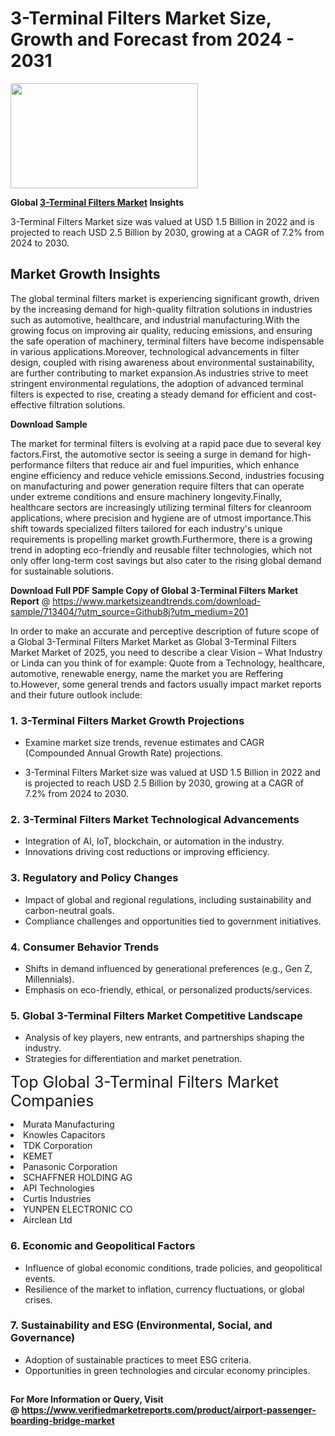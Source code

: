 <H1>3-Terminal Filters Market Size, Growth and Forecast from 2024 - 2031</H1><img class="aligncenter size-medium wp-image-584254" src="https://thirdeyenews.in/wp-content/uploads/2024/09/Global-Market-Research-300x168.jpeg" alt="" width="300" height="168" /><p><strong>Global&nbsp;<a href="https://www.marketsizeandtrends.com/download-sample/713404/?utm_source=Github8j?utm_medium=201">3-Terminal Filters Market</a> Insights</strong></p><p>3-Terminal Filters Market size was valued at USD 1.5 Billion in 2022 and is projected to reach USD 2.5 Billion by 2030, growing at a CAGR of 7.2% from 2024 to 2030.</p><p><h2>Market Growth Insights</h2> <p>The global terminal filters market is experiencing significant growth, driven by the increasing demand for high-quality filtration solutions in industries such as automotive, healthcare, and industrial manufacturing.With the growing focus on improving air quality, reducing emissions, and ensuring the safe operation of machinery, terminal filters have become indispensable in various applications.Moreover, technological advancements in filter design, coupled with rising awareness about environmental sustainability, are further contributing to market expansion.As industries strive to meet stringent environmental regulations, the adoption of advanced terminal filters is expected to rise, creating a steady demand for efficient and cost-effective filtration solutions.</p> <p><strong>Download Sample</strong></p> <p>The market for terminal filters is evolving at a rapid pace due to several key factors.First, the automotive sector is seeing a surge in demand for high-performance filters that reduce air and fuel impurities, which enhance engine efficiency and reduce vehicle emissions.Second, industries focusing on manufacturing and power generation require filters that can operate under extreme conditions and ensure machinery longevity.Finally, healthcare sectors are increasingly utilizing terminal filters for cleanroom applications, where precision and hygiene are of utmost importance.This shift towards specialized filters tailored for each industry's unique requirements is propelling market growth.Furthermore, there is a growing trend in adopting eco-friendly and reusable filter technologies, which not only offer long-term cost savings but also cater to the rising global demand for sustainable solutions.</p> <p><span class=""><strong>Download Full PDF Sample Copy of Global 3-Terminal Filters Market Report</strong> @ <a href="https://www.marketsizeandtrends.com/download-sample/713404/?utm_source=Github8j?utm_medium=201" target="_blank">https://www.marketsizeandtrends.com/download-sample/713404/?utm_source=Github8j?utm_medium=201</a></span></p><p>In order to make an accurate and perceptive description of future scope of a Global&nbsp;3-Terminal Filters Market Market as Global&nbsp;3-Terminal Filters Market Market of 2025, you need to describe a clear Vision &ndash; What Industry or Linda can you think of for example: Quote from a Technology, healthcare, automotive, renewable energy, name the market you are Reffering to.However, some general trends and factors usually impact market reports and their future outlook include:</p><h3>1.&nbsp;<strong>3-Terminal Filters Market Growth Projections</strong></h3><ul><li>Examine market size trends, revenue estimates and CAGR (Compounded Annual Growth Rate) projections.</li><li><p>3-Terminal Filters Market size was valued at USD 1.5 Billion in 2022 and is projected to reach USD 2.5 Billion by 2030, growing at a CAGR of 7.2% from 2024 to 2030.</p></li></ul><h3>2.&nbsp;<strong>3-Terminal Filters Market Technological Advancements</strong></h3><ul><li>Integration of AI, IoT, blockchain, or automation in the industry.</li><li>Innovations driving cost reductions or improving efficiency.</li></ul><h3>3.&nbsp;<strong>Regulatory and Policy Changes</strong></h3><ul><li>Impact of global and regional regulations, including sustainability and carbon-neutral goals.</li><li>Compliance challenges and opportunities tied to government initiatives.</li></ul><h3>4.&nbsp;<strong>Consumer Behavior Trends</strong></h3><ul><li>Shifts in demand influenced by generational preferences (e.g., Gen Z, Millennials).</li><li>Emphasis on eco-friendly, ethical, or personalized products/services.</li></ul><h3>5.&nbsp;<strong>Global 3-Terminal Filters Market Competitive Landscape</strong></h3><ul><li>Analysis of key players, new entrants, and partnerships shaping the industry.</li><li>Strategies for differentiation and market penetration.</li></ul><p data-pm-slice="1 1 []"><span style="color: inherit; font-family: inherit; font-size: 25px;">Top Global 3-Terminal Filters Market Companies</span></p><div class="" data-test-id=""><p><li>Murata Manufacturing</li><li> Knowles Capacitors</li><li> TDK Corporation</li><li> KEMET</li><li> Panasonic Corporation</li><li> SCHAFFNER HOLDING AG</li><li> API Technologies</li><li> Curtis Industries</li><li> YUNPEN ELECTRONIC CO</li><li> Airclean Ltd</li></p></div><h3>6.&nbsp;<strong>Economic and Geopolitical Factors</strong></h3><ul><li>Influence of global economic conditions, trade policies, and geopolitical events.</li><li>Resilience of the market to inflation, currency fluctuations, or global crises.</li></ul><h3>7.&nbsp;<strong>Sustainability and ESG (Environmental, Social, and Governance)</strong></h3><ul><li>Adoption of sustainable practices to meet ESG criteria.</li><li>Opportunities in green technologies and circular economy principles.</li></ul><h2><strong style="font-size: 14px;">For More Information or Query, Visit @&nbsp;</strong><a style="background-color: #ffffff; font-size: 14px;" href="https://www.marketsizeandtrends.com/report/3-terminal-filters-market/" target="_blank">https://www.verifiedmarketreports.com/product/airport-passenger-boarding-bridge-market</a></h2>